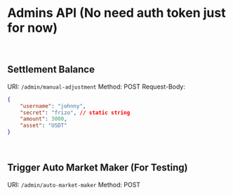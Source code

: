 # Admins API (No need auth token just for now)

<br>

## Settlement Balance

URI: `/admin/manual-adjustment`
Method: POST
Request-Body:
```json
{
    "username": "johnny",
    "secret": "frizo", // static string
    "amount": 3000,
    "asset": "USDT"
}
```

<br>


## Trigger Auto Market Maker (For Testing)

URI: `/admin/auto-market-maker`
Method: POST